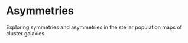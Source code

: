 # Asymmetries

Exploring symmetries and asymmetries in the stellar population maps of cluster galaxies
